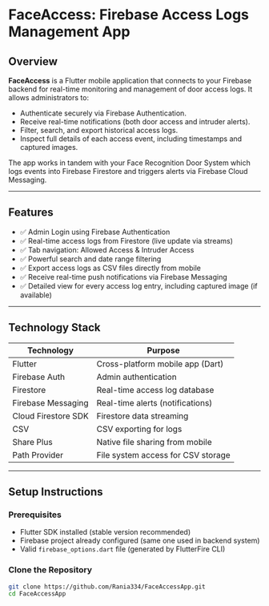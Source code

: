 # FaceAccess: Firebase Access Logs Management App

## Overview

**FaceAccess** is a Flutter mobile application that connects to your Firebase backend for real-time monitoring and management of door access logs. It allows administrators to:

- Authenticate securely via Firebase Authentication.
- Receive real-time notifications (both door access and intruder alerts).
- Filter, search, and export historical access logs.
- Inspect full details of each access event, including timestamps and captured images.

The app works in tandem with your Face Recognition Door System which logs events into Firebase Firestore and triggers alerts via Firebase Cloud Messaging.

---

## Features

- ✅ Admin Login using Firebase Authentication
- ✅ Real-time access logs from Firestore (live update via streams)
- ✅ Tab navigation: Allowed Access & Intruder Access
- ✅ Powerful search and date range filtering
- ✅ Export access logs as CSV files directly from mobile
- ✅ Receive real-time push notifications via Firebase Messaging
- ✅ Detailed view for every access log entry, including captured image (if available)

---

## Technology Stack

| Technology       | Purpose                                |
|-------------------|-----------------------------------------|
| Flutter           | Cross-platform mobile app (Dart)        |
| Firebase Auth     | Admin authentication                   |
| Firestore         | Real-time access log database          |
| Firebase Messaging| Real-time alerts (notifications)       |
| Cloud Firestore SDK | Firestore data streaming            |
| CSV               | CSV exporting for logs                 |
| Share Plus        | Native file sharing from mobile        |
| Path Provider     | File system access for CSV storage     |

---

## Setup Instructions

### Prerequisites

- Flutter SDK installed (stable version recommended)
- Firebase project already configured (same one used in backend system)
- Valid `firebase_options.dart` file (generated by FlutterFire CLI)

### Clone the Repository

```bash
git clone https://github.com/Rania334/FaceAccessApp.git
cd FaceAccessApp
